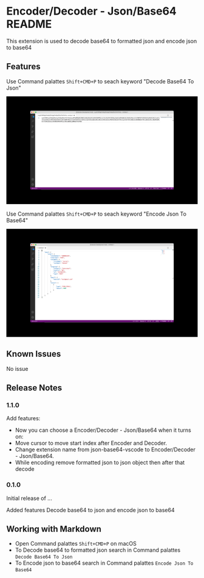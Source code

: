 # Encoder/Decoder - Json/Base64 README

This extension is used to decode base64 to formatted json and encode json to base64

## Features

Use Command palattes `Shift+CMD+P` to seach keyword "Decode Base64 To Json"

![Decode Base64 to formatted Json](./decode-base64-to-json.gif)

Use Command palattes `Shift+CMD+P` to seach keyword "Encode Json To Base64"

![Encode json to Base64](./encode-json-to-base64.gif)

## Known Issues

No issue

## Release Notes

### 1.1.0

Add features:

- Now you can choose a  Encoder/Decoder - Json/Base64 when it turns on:
- Move cursor to move start index after Encoder and Decoder.
- Change extension name from json-base64-vscode to Encoder/Decoder - Json/Base64.
- While encoding remove formatted json to json object then after that decode

### 0.1.0

Initial release of ...

Added features Decode base64 to json and encode json to base64

## Working with Markdown
* Open Command palattes `Shift+CMD+P` on macOS
* To Decode base64 to formatted json search in Command palattes  `Decode Base64 To Json`
* To Encode json to base64 search in Command palattes  `Encode Json To Base64`